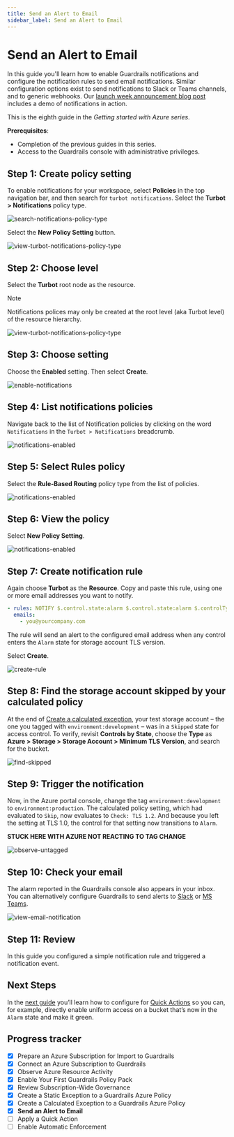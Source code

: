 ```yaml
---
title: Send an Alert to Email
sidebar_label: Send an Alert to Email
---
```



# Send an Alert to Email

In this guide you'll learn how to enable Guardrails notifications and configure the notification rules to send email notifications. Similar configuration options exist to send notifications to Slack or Teams channels, and to generic webhooks. Our [launch week announcement blog post](/guardrails/blog/2023/10/guardrails-notifications) includes a demo of notifications in action.

This is the eighth guide in the *Getting started with Azure series*.

**Prerequisites**: 

- Completion of the previous guides in this series.
- Access to the Guardrails console with administrative privileges.

## Step 1: Create policy setting

To enable notifications for your workspace, select **Policies** in the top navigation bar, and then search for `turbot notifications`. Select the **Turbot > Notifications** policy type.

<p><img alt="search-notifications-policy-type" src="/images/docs/guardrails/getting-started/getting-started-aws/send-alert-to-email/search-notifications-policy-type.png"/></p>

Select the **New Policy Setting** button.

<p><img alt="view-turbot-notifications-policy-type" src="/images/docs/guardrails/getting-started/getting-started-aws/send-alert-to-email/view-turbot-notifications-policy-type.png"/></p>

## Step 2: Choose level

Select the **Turbot** root node as the resource.

> [!NOTE]
> Notifications polices may only be created at the root level (aka Turbot level) of the resource hierarchy.

<p><img alt="view-turbot-notifications-policy-type" src="/images/docs/guardrails/getting-started/getting-started-aws/send-alert-to-email/choose-turbot-root.png"/></p>

## Step 3: Choose setting

Choose the **Enabled** setting. Then select **Create**.

<p><img alt="enable-notifications" src="/images/docs/guardrails/getting-started/getting-started-aws/send-alert-to-email/enable-notifications.png"/></p>

## Step 4: List notifications policies

Navigate back to the list of Notification policies by clicking on the word `Notifications` in the `Turbot > Notifications` breadcrumb.

<p><img alt="notifications-enabled" src="/images/docs/guardrails/getting-started/getting-started-aws/send-alert-to-email/notifications-enabled.png"/></p>

## Step 5: Select Rules policy

Select the **Rule-Based Routing** policy type from the list of policies.

<p><img alt="notifications-enabled" src="/images/docs/guardrails/getting-started/getting-started-aws/send-alert-to-email/locate-rule-based-routing.png"/></p>

## Step 6: View the policy

Select **New Policy Setting**.

<p><img alt="notifications-enabled" src="/images/docs/guardrails/getting-started/getting-started-aws/send-alert-to-email/view-rule-based-routing.png"/></p>


## Step 7: Create notification rule

Again choose **Turbot** as the **Resource**. Copy and paste this rule, using one or more email addresses you want to notify. 
 
```yaml
- rules: NOTIFY $.control.state:alarm $.control.state:alarm $.controlType.uri:'tmod:@turbot/azure-storage#/policy/types/storageAccountMinimumTlsVersion'
  emails:
    - you@yourcompany.com
``` 
 
The rule will send an alert to the configured email address when any control enters the `Alarm` state for storage account TLS version.

Select **Create**.

<p><img alt="create-rule" src="/images/docs/guardrails/getting-started/getting-started-azure/send-alert-to-email/raw-create-notification-rule.png"/></p>

## Step 8: Find the storage account skipped by your calculated policy

At the end of [Create a calculated exception](/guardrails/getting-started/getting-started-gcp/create_calculated_exception), your test storage account – the one you tagged with `environment:development` – was in a `Skipped` state for access control. To verify, revisit **Controls by State**, choose the **Type** as **Azure > Storage > Storage Account > Minimum TLS Version**, and search for the bucket.

<p><img alt="find-skipped" src="/images/docs/guardrails/getting-started/getting-started-azure/send-alert-to-email/raw-find-skipped.png"/></p>

## Step 9: Trigger the notification

Now, in the Azure portal console, change the tag `environment:development` to `environment:production`. The calculated policy setting, which had evaluated to `Skip`, now evaluates to `Check: TLS 1.2`. And because you left the setting at TLS 1.0, the control for that setting now transitions to `Alarm`.

**STUCK HERE WITH AZURE NOT REACTING TO TAG CHANGE**

<p><img alt="observe-untagged" src="/images/docs/guardrails/getting-started/getting-started-azure/send-alert-to-email/raw-storage-account-in-alarm.png"/></p>  


## Step 10: Check your email

The alarm reported in the Guardrails console also appears in your inbox. You can alternatively configure Guardrails to send alerts to [Slack]([guardrails/docs/guides/notifications/templates#example-slack-template](https://turbot.com/guardrails/docs/guides/notifications/templates#example-slack-template)) or [MS Teams](/guardrails/docs/guides/notifications/templates#example-ms-teams-template).

<p><img alt="view-email-notification" src="/images/docs/guardrails/getting-started/getting-started-azure/send-alert-to-email/view-email-notification.png"/></p>

## Step 11: Review

In this guide you configured a simple notification rule and triggered a notification event.


## Next Steps

In the [next guide](/guardrails/docs/getting-started/getting-started-azure/apply-quick-action) you’ll learn how to configure for [Quick Actions]([/guardrails/docs/guides/quick-actions](https://turbot.com/guardrails/docs/guides/quick-actions#enabling-quick-actions)) so you can, for example, directly enable uniform access on a bucket that’s now in the `Alarm` state and make it green.


## Progress tracker

- [x] Prepare an Azure Subscription for Import to Guardrails
- [x] Connect an Azure Subscription to Guardrails
- [x] Observe Azure Resource Activity
- [x] Enable Your First Guardrails Policy Pack
- [x] Review Subscription-Wide Governance
- [x] Create a Static Exception to a Guardrails Azure Policy
- [x] Create a Calculated Exception to a Guardrails Azure Policy
- [x] **Send an Alert to Email**
- [ ] Apply a Quick Action
- [ ] Enable Automatic Enforcement
